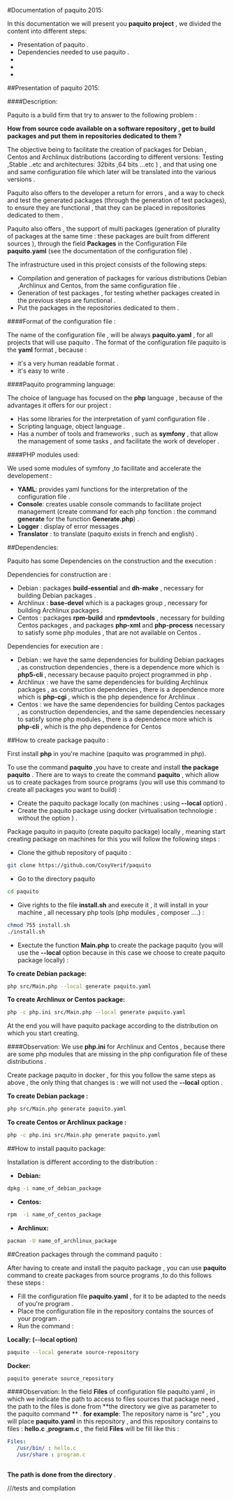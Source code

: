 #Documentation of paquito 2015:

In this documentation we will present you  **paquito project** , we divided the content into different steps:

* Presentation of paquito  .
* Dependencies needed to use paquito .
*
*
*


##Presentation of paquito 2015:

####Description:

Paquito is a build firm that try to answer to the following problem :

**How from source code available on a software repository , get to build packages and put them in repositories dedicated to them ?**

The objective being to facilitate the creation of packages for Debian , Centos and Archlinux distributions (according to different versions: Testing ,Stable ..etc  and architectures: 32bits ,64 bits ...etc ) , and that using one and same configuration file which later will be translated into the various versions .

Paquito also offers to the developer a return for errors , and a way to check and test the generated packages (through the generation of test packages), to ensure they are functional , that they can be placed in repositories dedicated to them .

Paquito also offers , the support of multi packages (generation of plurality of packages at the same time : these packages are built from different sources ), through the field **Packages** in the Configuration File **paquito.yaml** (see the documentation of the configuration file) .

The infrastructure used in this project consists of the following steps:

* Compilation and generation of packages for various distributions Debian ,Archlinux and Centos, from the same configuration file .
* Generation of test packages , for testing whether packages created in the previous steps are functional .
* Put the packages in the repositories dedicated to them .

####Format of the configuration file :

The name of the configuration file , will be always **paquito.yaml** , for all projects that will use paquito .
The format of the configuration file paquito is the **yaml** format , because :

* it's a very human readable format .
* it's easy to write .

####Paquito programming language:

The choice of language has focused on the **php** language , because of the advantages it offers for our project :

* Has some libraries for the interpretation of yaml configuration file .
* Scripting language, object language .
* Has a number of tools and frameworks , such as **symfony** , that allow  the management of some tasks , and facilitate the work of developer .

####PHP modules used:

We used some modules of symfony ,to facilitate and accelerate the developement :

* **YAML**: provides yaml functions for the interpretation of the configuration file .
* **Console**: creates usable console commands to facilitate project management (create command for each php fonction : the command **generate** for the function **Generate.php**) .
* **Logger** : display of error messages .
* **Translator** : to translate (paquito exists in french and english) .

##Dependencies:

Paquito has some Dependencies on the construction and the execution :

Dependencies for construction are :

* Debian : packages **build-essential** and **dh-make** , necessary for building Debian packages .
* Archlinux : **base-devel** which is a packages group , necessary for building Archlinux packages .
* Centos : packages **rpm-build** and **rpmdevtools** , necessary for building Centos packages , and packages **php-xml** and **php-process** necessary to satisfy some php modules , that are not available on Centos .

Dependencies for execution are :

* Debian : we have the same dependencies for building Debian packages , as construction dependencies , there is a dependence more which is **php5-cli** , necessary because paquito project programmed in php .
* Archlinux : we have the same dependencies for building Archlinux packages , as construction dependencies , there is a dependence more which is **php-cgi** , which is the php dependence for Archlinux .
* Centos : we have the same dependencies for building Centos packages , as construction dependencies, and the same dependencies necessary to satisfy some php modules , there is a dependence more which is **php-cli** , which is the php dependence for Centos

##How to create package paquito :

First install **php** in you're machine (paquito was programmed in php).

To use the command **paquito** ,you have to create and install **the package paquito** . 
There are to ways to create the command **paquito** , which allow us to create packages from source programs (you will use this command to create all packages you want to build) :

* Create the paquito package locally (on machines : using **--local** option) .
* Create the paquito package using docker (virtualisation technologie : without the option ) .

Package paquito in paquito (create paquito package) locally , meaning start creating package on machines for this you will follow the following steps :

* Clone the github repository of paquito :
```bash
git clone https://github.com/CosyVerif/paquito

```
* Go to the directory paquito 
```bash
cd paquito

```
* Give rights to the file **install.sh** and execute it , it will install in your machine  , all necessary php tools (php modules , composer ....) :
```bash
chmod 755 install.sh
./install.sh
```
* Exectute the function **Main.php** to create the package paquito (you will use the **--local** option because in this case we choose to create paquito package locally) :

**To create Debian package:**
```bash
php src/Main.php --local generate paquito.yaml

```
**To create Archlinux or Centos package:**
```bash
php -c php.ini src/Main.php --local generate paquito.yaml

```
At the end you will have paquito package according to the distribution on which you start creating.

####Observation:
We use **php.ini** for Archlinux and Centos , because there are some php modules that are missing in the php configuration file of these distributions .


Create package paquito in docker , for this you follow the same steps as above , the only thing that changes is :
we will not used the **--local** option .

**To create Debian package :**
```bash
php src/Main.php generate paquito.yaml

```
**To create Centos or Archlinux package :**
```bash
php -c php.ini src/Main.php generate paquito.yaml

```
##How to install paquito package:

Installation is different according to the distribution :

* **Debian:**
```bash
dpkg -i name_of_debian_package

```
* **Centos:**
```bash
rpm  -i name_of_centos_package

```
* **Archlinux:**
```bash
pacman -U name_of_archlinux_package

```

##Creation packages through the command paquito :

After having to create and install the paquito package , you can use **paquito** command to create packages from source programs ,to do this follows these steps :
* Fill the configuration file **paquito.yaml** , for it to be adapted to the needs of you're program .
* Place the configuration file in the repository contains the sources of your program .
* Run the command :

**Locally: (--local option)**
```bash
paquito --local generate source-repository

```
**Docker:**
```bash
paquito generate source_repository

```
####Observation:
In the field **Files** of configuration file paquito.yaml , in which we indicate the path to access to files sources that package need , the path to the files is done from **the directory we give as parameter to the paquito command ** .
**for example**:
The repository name is "src" , you will place **paquito.yaml** in this repository , and this repository contains to files : **hello.c** ,**program.c** , the field **Files** will be fill like this :
```yaml
Files:
   /usr/bin/ : hello.c
   /usr/share : program.c
   
```
**The path is done from the directory** .


///tests and compilation
